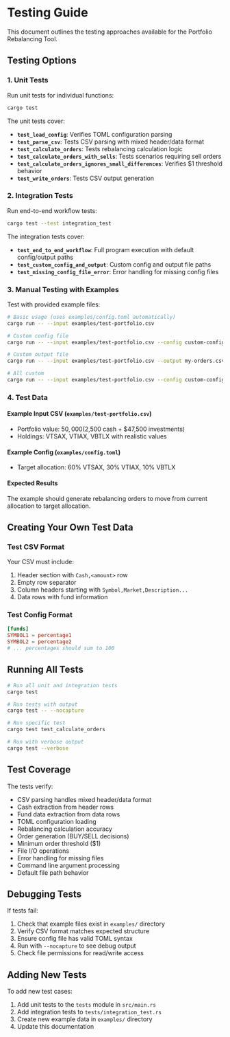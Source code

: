 # Testing Guide

This document outlines the testing approaches available for the Portfolio Rebalancing Tool.

## Testing Options

### 1. Unit Tests

Run unit tests for individual functions:

```bash
cargo test
```

The unit tests cover:
- **`test_load_config`**: Verifies TOML configuration parsing
- **`test_parse_csv`**: Tests CSV parsing with mixed header/data format
- **`test_calculate_orders`**: Tests rebalancing calculation logic
- **`test_calculate_orders_with_sells`**: Tests scenarios requiring sell orders
- **`test_calculate_orders_ignores_small_differences`**: Verifies $1 threshold behavior
- **`test_write_orders`**: Tests CSV output generation

### 2. Integration Tests

Run end-to-end workflow tests:

```bash
cargo test --test integration_test
```

The integration tests cover:
- **`test_end_to_end_workflow`**: Full program execution with default config/output paths
- **`test_custom_config_and_output`**: Custom config and output file paths
- **`test_missing_config_file_error`**: Error handling for missing config files

### 3. Manual Testing with Examples

Test with provided example files:

```bash
# Basic usage (uses examples/config.toml automatically)
cargo run -- --input examples/test-portfolio.csv

# Custom config file
cargo run -- --input examples/test-portfolio.csv --config custom-config.toml

# Custom output file
cargo run -- --input examples/test-portfolio.csv --output my-orders.csv

# All custom
cargo run -- --input examples/test-portfolio.csv --config custom-config.toml --output my-orders.csv
```

### 4. Test Data

#### Example Input CSV (`examples/test-portfolio.csv`)
- Portfolio value: $50,000 ($2,500 cash + $47,500 investments)
- Holdings: VTSAX, VTIAX, VBTLX with realistic values

#### Example Config (`examples/config.toml`)
- Target allocation: 60% VTSAX, 30% VTIAX, 10% VBTLX

#### Expected Results
The example should generate rebalancing orders to move from current allocation to target allocation.

## Creating Your Own Test Data

### Test CSV Format
Your CSV must include:
1. Header section with `Cash,<amount>` row
2. Empty row separator
3. Column headers starting with `Symbol,Market,Description...`
4. Data rows with fund information

### Test Config Format
```toml
[funds]
SYMBOL1 = percentage1
SYMBOL2 = percentage2
# ... percentages should sum to 100
```

## Running All Tests

```bash
# Run all unit and integration tests
cargo test

# Run tests with output
cargo test -- --nocapture

# Run specific test
cargo test test_calculate_orders

# Run with verbose output
cargo test --verbose
```

## Test Coverage

The tests verify:
- CSV parsing handles mixed header/data format
- Cash extraction from header rows
- Fund data extraction from data rows
- TOML configuration loading
- Rebalancing calculation accuracy
- Order generation (BUY/SELL decisions)
- Minimum order threshold ($1)
- File I/O operations
- Error handling for missing files
- Command line argument processing
- Default file path behavior

## Debugging Tests

If tests fail:
1. Check that example files exist in `examples/` directory
2. Verify CSV format matches expected structure
3. Ensure config file has valid TOML syntax
4. Run with `--nocapture` to see debug output
5. Check file permissions for read/write access

## Adding New Tests

To add new test cases:
1. Add unit tests to the `tests` module in `src/main.rs`
2. Add integration tests to `tests/integration_test.rs`
3. Create new example data in `examples/` directory
4. Update this documentation